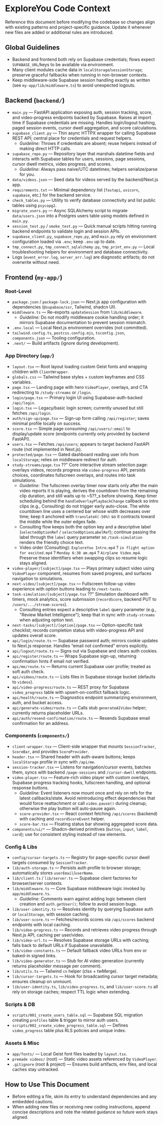 # ExploreYou Code Context

Reference this document before modifying the codebase so changes align with existing patterns and project-specific guidance. Update it whenever new files are added or additional rules are introduced.

## Global Guidelines
- Backend and frontend both rely on Supabase credentials; flows expect `SUPABASE_URL`/keys to be available via environment.
- Many client modules cache data in `localStorage`/`sessionStorage`; preserve graceful fallbacks when running in non-browser contexts.
- Keep middleware-side Supabase session handling exactly as written (see `my-app/lib/middleware.ts`) to avoid unexpected logouts.

## Backend (`backend/`)
- `main.py` — FastAPI application exposing auth, session tracking, score, and video-progress endpoints backed by Supabase. Raises at import time if Supabase credentials are missing. Handles login/logout hashing, paged session events, cursor dwell aggregation, and score calculations.
- `supabase_client.py` — Thin async HTTPX wrapper for calling Supabase REST API; central place for credentials and request helpers.
  - *Guideline:* Throws if credentials are absent; reuse helpers instead of making direct HTTP calls.
- `supabase_repo.py` — Repository layer that marshals datetime fields and interacts with Supabase tables for users, sessions, page sessions, cursor dwell metrics, video progress, and scores.
  - *Guideline:* Always pass naive/UTC datetimes; helpers serialize/parse for you.
- `data/videos.json` — Seed data for videos served by the backend/Next.js app.
- `requirements.txt` — Minimal dependency list (`fastapi`, `uvicorn`, `supabase`, etc.) for the backend service.
- `check_tables.py` — Utility to verify database connectivity and list public tables using `psycopg2`.
- `migrate_users.py` — Async SQLAlchemy script to migrate `data/users.json` into a Postgres users table using models defined in `main.py`.
- `session_test.py` / `smoke_test.py` — Quick manual scripts hitting running backend endpoints to validate login and session APIs.
- `supabase_client.py`, `supabase_repo.py`, and `main.py` rely on environment configuration loaded via `.env`; keep `.env` up to date.
- `tmp_connect.py`, `tmp_connect_sqlalchemy.py`, `tmp_print_env.py` — Local troubleshooting helpers for environment and database connectivity.
- Logs (`event_error.log`, `server_err.log`) are diagnostic artifacts; do not overwrite without need.

## Frontend (`my-app/`)

### Root-Level
- `package.json` / `package-lock.json` — Next.js app configuration with dependencies (`@supabase/ssr`, Tailwind, shadcn UI).
- `middleware.ts` — Re-exports `updateSession` from `lib/middleware`.
  - *Guideline:* Do not modify middleware cookie handling order; it mirrors Supabase documentation to prevent session mismatch.
- `.env.local` — Local Next.js environment overrides (not committed).
- `tailwind.config.ts`, `postcss.config.mjs`, `tsconfig.json`, `components.json` — Tooling configuration.
- `.next/` — Build artifacts (ignore during development).

### App Directory (`app/`)
- `layout.tsx` — Root layout loading custom Geist fonts and wrapping children with `ClientWrapper`.
- `globals.css` — Tailwind base styles + custom keyframes and CSS variables.
- `page.tsx` — Landing page with hero `VideoPlayer`, overlays, and CTA redirecting to `/study-streams` or `/login`.
- `login/page.tsx` — Primary login UI using Supabase-auth-backed `/api/login`.
- `login.tsx` — Legacy/basic login screen; currently unused but still fetches `/api/login`.
- `auth/sign-up/page.tsx` — Sign-up form calling `/api/register`; saves minimal profile locally on success.
- `score.tsx` — Simple page consuming `/api/users/:email` to display/update score (endpoints currently only provided by backend FastAPI).
- `users.tsx` — Fetches `/api/users`; appears to target backend FastAPI route (not implemented in Next.js).
- `protected/page.tsx` — Gated dashboard reading user info from `localStorage`; relies on middleware redirect for auth.
- `study-streams/page.tsx` ??" Core interactive stream selection page: overlays videos, records progress via `video-progress` API, persists choices, coordinates fullscreen overlays, and routes into task simulations.
  - *Guideline:* The fullscreen overlay timer now starts only after the main video reports it is playing, derives the countdown from the remaining clip duration, and still waits up to ~5??_s before showing. Keep timer scheduling behind the `handleOverlayPlaybackChange` callback so intro clips (e.g., Consulting) do not trigger early auto-close. The white countdown line uses a centered bar whose width decreases over time; keep it anchored with `translateX(-50%)` so it contracts toward the middle while the outer edges fade.
  - Consulting flow keeps both the option key and a descriptive label (`selectedOptionRef` / `selectedOptionLabelRef`); continue passing the label through the `label` query parameter so `/task-simulation` renders the friendly choice text.
  - Video order (Consulting): `ExploreYou Intro.mp4` ? `in flight option for excited.mp4` ? `Monday 6:30 am.mp4` ? `Airplane Video.mp4`. Preserve these identifiers when swapping clips so resume logic stays aligned.
- `video-player/[subject]/page.tsx` — Plays primary subject video using `VideoPlayer` component, resumes from saved progress, and surfaces navigation to simulations.
- `next-video/[subject]/page.tsx` — Fullscreen follow-up video experience with option buttons leading to `/next-tasks`.
- `task-simulation/[subject]/page.tsx` ??" Simulation dashboard with timers, mock analytics, score submission (`recordScore`, backend PUT to `/users/.../stream-scores`).
  - Consulting entries expect a descriptive `label` query parameter (e.g., "Review Market Intelligence"); keep that in sync with `study-streams` when adjusting option text.
- `next-tasks/[subject]/[option]/page.tsx` — Option-specific task checklist; records completion status with video-progress API and updates overall score.
- `api/login/route.ts` — Supabase password auth; mirrors cookie updates to Next.js response. Handles “email not confirmed” errors explicitly.
- `api/logout/route.ts` — Signs out via Supabase and clears auth cookies.
- `api/register/route.ts` — Wraps Supabase sign-up, returning confirmation hints if email not verified.
- `api/me/route.ts` — Returns current Supabase user profile; treated as soft auth check.
- `api/videos/route.ts` — Lists files in Supabase storage bucket (defaults to `videos`).
- `api/video-progress/route.ts` — REST proxy for Supabase `video_progress` table with upsert-on-conflict fallback logic.
- `api/health/route.ts` — Diagnostics endpoint summarizing environment, auth, and bucket access.
- `api/generate-video/route.ts` — Calls stub `generateAIVideo` helper; currently returns placeholder URLs.
- `api/auth/resend-confirmation/route.ts` — Resends Supabase email confirmation for an address.

### Components (`components/`)
- `client-wrapper.tsx` — Client-side wrapper that mounts `SessionTracker`, `ScoreBar`, and provides `ScoreProvider`.
- `header.tsx` — Shared header with auth-aware buttons; keeps `localStorage` profile in sync with `/api/me`.
- `session-tracker.tsx` — Listens for navigation/cursor events, batches them, syncs with backend `/page-sessions` and `/cursor-dwell` endpoints.
- `video-player.tsx` — Feature-rich video player with custom overlays, Supabase progress tracking hooks, fullscreen handling, and optional response buttons.
  - *Guideline:* Event listeners now mount once and rely on refs for the latest callbacks/state. Avoid reintroducing effect dependencies that would force reattachment or call `video.pause()` during cleanup, otherwise the play button will auto-pause again.
  - `score-provider.tsx` — React context fetching `/api/scores` (backend) with caching and `recordScoreEvent` helper.
  - `score-bar.tsx` — Floating status bar showing aggregated score data.
- `components/ui/*` — Shadcn-derived primitives (`button`, `input`, `label`, `card`); use for consistent styling instead of raw elements.

### Config & Libs
- `config/cursor-targets.ts` — Registry for page-specific cursor dwell targets consumed by `SessionTracker`.
- `lib/auth-storage.ts` — Persists auth profile to browser storage; automatically stores `userEmail`/`userName`.
- `lib/client.ts` / `lib/server.ts` — Supabase client factories for browser/server contexts.
- `lib/middleware.ts` — Core Supabase middleware logic invoked by `app/middleware.ts`.
  - *Guideline:* Comments warn against adding logic between client creation and `auth.getUser()`; follow to avoid session bugs.
- `lib/user-identity.ts` — Resolves identity by querying Supabase auth or `localStorage`, with session caching.
- `lib/user-score.ts` — Fetches/records scores via `/api/scores` backend endpoints with local caching.
- `lib/video-progress.ts` — Records and retrieves video progress through Next.js API, caching per user/video.
- `lib/video-url.ts` — Resolves Supabase storage URLs with caching; falls back to default URLs if Supabase unavailable.
- `lib/video-constants.ts` — Default fallback video URLs from env or baked-in signed links.
- `lib/video-generator.ts` — Stub for AI video generation (currently returns placeholder message per comment).
- `lib/utils.ts` — Tailwind `cn` helper (clsx + twMerge).
- `lib/cursor-targets.ts` — Hook for broadcasting cursor target metadata; ensures cleanup on unmount.
- `lib/user-identity.ts`, `lib/video-progress.ts`, and `lib/user-score.ts` all rely on storage caches; respect TTL logic when extending.

### Scripts & DB
- `scripts/001_create_users_table.sql` — Supabase SQL migration creating `profiles` table & trigger to mirror auth users.
- `scripts/002_create_video_progress_table.sql` — Defines `video_progress` table plus RLS policies and unique index.

### Assets & Misc
- `app/fonts/` — Local Geist font files loaded by `layout.tsx`.
- `premade videos/` (root) — Static video assets referenced by `VideoPlayer`.
- `.gitignore` (root & project) — Ensures build artifacts, env files, and local caches stay untracked.

## How to Use This Document
- Before editing a file, skim its entry to understand dependencies and any embedded cautions.
- When adding new files or receiving new coding instructions, append concise descriptions and note the related guidance so future work stays aligned.


